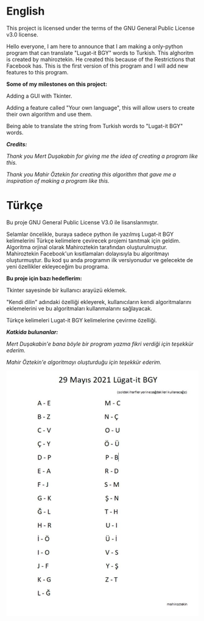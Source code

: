 # English

This project is licensed under the terms of the GNU General Public License v3.0 license.

Hello everyone, I am here to announce that I am making a only-python program that can translate "Lugat-it BGY" words to Turkish. This alghoritm is created by mahiroztekin. He created this because of the Restrictions that Facebook has. This is the first version of this program and I will add new features to this program.

**Some of my milestones on this project:**

Adding a GUI with Tkinter.

Adding a feature called "Your own language", this will allow users to create their own algorithm and use them.

Being able to translate the string from Turkish words to "Lugat-it BGY" words.

__*Credits:*__

*Thank you Mert Duşakabin for giving me the idea of creating a program like this.*

*Thank you Mahir Öztekin for creating this algorithm that gave me a inspiration of making a program like this.*


# Türkçe

Bu proje GNU General Public License V3.0 ile lisanslanmıştır.

Selamlar öncelikle, buraya sadece python ile yazılmış Lugat-it BGY kelimelerini Türkçe kelimelere çevirecek projemi tanıtmak için geldim. Algoritma orjinal olarak Mahiroztekin tarafından oluşturulmuştur. Mahiroztekin Facebook'un kısıtlamaları dolayısıyla bu algoritmayı oluşturmuştur. Bu kod şu anda programın ilk versiyonudur ve gelecekte de yeni özellikler ekleyeceğim bu programa.

**Bu proje için bazı hedeflerim:**

Tkinter sayesinde bir kullanıcı arayüzü eklemek.

"Kendi dilin" adındaki özelliği ekleyerek, kullanıcıların kendi algoritmalarını eklemelerini ve bu algoritmaları kullanmalarını sağlayacak.

Türkçe kelimeleri Lugat-it BGY kelimelerine çevirme özelliği.

__*Katkida bulunanlar:*__

*Mert Duşakabin'e bana böyle bir program yazma fikri verdiği için teşekkür ederim.*

*Mahir Öztekin'e algoritmayı oluşturduğu için teşekkür ederim.*

![Algoritma](Lugatca.png?raw=true "Lugatça Algoritma")
